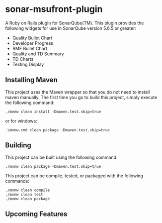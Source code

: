 # sonar-msufront-plugin

A Ruby on Rails plugin for SonarQube(TM). This plugin provides the following widgets for use in SonarQube version 5.6.5 or greater:

* Quality Bullet Chart
* Developer Progress
* RMF Bullet Chart
* Quality and TD Summary
* TD Charts
* Testing Display

## Installing Maven

This project uses the Maven wrapper so that you do not need to install maven manually.
The first time you go to build this project, simply execute the following command:

```
./mvnw clean install -Dmaven.test.skip=true
```
or for windows:
```
.\mvnw.cmd clean package -Dmaven.test.skip=true
```

## Building

This project can be built using the following command:

```
./mvnw clean package -Dmaven.test.skip=true
```

This project can be compile, tested, or packaged with the following commands:

```
./mvnw clean compile
./mvnw clean test
./mvnw clean package
```

## Upcoming Features